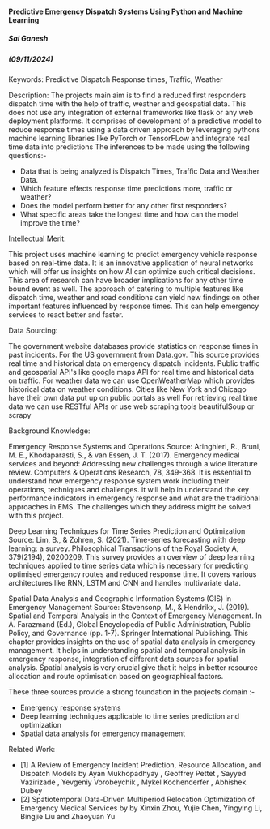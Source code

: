 #### Predictive Emergency Dispatch Systems Using Python and Machine Learning
##### Sai Ganesh
##### (09/11/2024)

Keywords: Predictive Dispatch Response times, Traffic, Weather

Description: The projects main aim is to find a reduced first responders dispatch time with the help of traffic, weather and geospatial data. This does not use any integration of external frameworks like flask or any web deployment platforms. It comprises of development of a predictive model to reduce response times using a data driven approach by leveraging pythons machine learning libraries like PyTorch or TensorFLow and integrate real time data into predictions
The inferences to be made using the following questions:-
* Data that is being analyzed is Dispatch Times, Traffic Data and Weather Data.
* Which feature effects response time predictions more, traffic or weather?
*  Does the model perform better for any other first responders?
* What specific areas take the longest time and how can the model improve the time?


Intellectual Merit:

This project uses machine learning to predict emergency vehicle response based on real-time data. It is an innovative application of neural networks which will offer us insights on how AI can optimize such critical decisions. This area of research can have broader implications for any other time bound event as well.
The approach of catering to multiple features like dispatch time, weather and road conditions can yield new findings on other important features influenced by response times. This can help emergency services to react better and faster.


Data Sourcing: 

The government website databases provide statistics on response times in past incidents. For the US government from Data.gov. This source provides real time and historical data on emergency dispatch incidents.
Public traffic and geospatial API's like google maps API for real time and historical data on traffic.
For weather data we can use OpenWeatherMap which provides historical data on weather conditions. 
Cities like New York and Chicago have their own data put up on public portals as well
For retrieving real time data we can use RESTful APIs or use web scraping tools beautifulSoup or scrapy

 
Background Knowledge:

Emergency Response Systems and Operations
Source: Aringhieri, R., Bruni, M. E., Khodaparasti, S., & van Essen, J. T. (2017). Emergency medical services and beyond: Addressing new challenges through a wide literature review. 
Computers & Operations Research, 78, 349-368.
It is essential to understand how emergency response system work including their operations, techniques and challenges. it will help in understand the key performance indicators in emergency response and what are the traditional approaches in EMS. The challenges which they address might be solved with this project. 

Deep Learning Techniques for Time Series Prediction and Optimization
Source: Lim, B., & Zohren, S. (2021). Time-series forecasting with deep learning: a survey. Philosophical Transactions of the Royal Society A, 379(2194), 20200209.
This survey provides an overview of deep learning techniques applied to time series data which is necessary for predicting optimised emergency routes and reduced response time. It covers various architectures like RNN, LSTM and CNN and handles multivariate data.

Spatial Data Analysis and Geographic Information Systems (GIS) in Emergency Management
Source: Stevensonp, M., & Hendrikx, J. (2019). Spatial and Temporal Analysis in the Context of Emergency Management. In A. Farazmand (Ed.), Global Encyclopedia of Public Administration, Public Policy, and Governance (pp. 1-7). Springer International Publishing.
This chapter provides insights on the use of spatial data analysis in emergency management. It helps in understanding spatial and temporal analysis in emergency response, integration of different data sources for spatial analysis. Spatial analysis is very crucial give that it helps in better resource allocation and route optimisation based on geographical factors.

These three sources provide a strong foundation in the projects domain :-
* Emergency response systems
* Deep learning techniques applicable to time series prediction and optimization
* Spatial data analysis for emergency management



Related Work: 
 * [1] A Review of Emergency Incident Prediction, Resource Allocation, and Dispatch Models by Ayan Mukhopadhyay , Geoffrey Pettet , Sayyed Vazirizade ,
 Yevgeniy Vorobeychik , Mykel Kochenderfer , Abhishek Dubey
 * [2] Spatiotemporal Data-Driven Multiperiod Relocation Optimization of Emergency Medical Services by by Xinxin Zhou, Yujie Chen, Yingying Li, Bingjie Liu and Zhaoyuan Yu